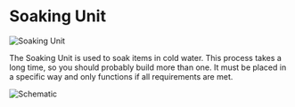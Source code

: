 # Soaking Unit

![Soaking Unit](block:betterwithaddons:soakingbox@1)

The Soaking Unit is used to soak items in cold water. This process takes a long time, so you should probably build more than one. It must be placed in a specific way and only functions if all requirements are met.

![Schematic](betterwithaddons:docs/imgs/soakingbox.png)

